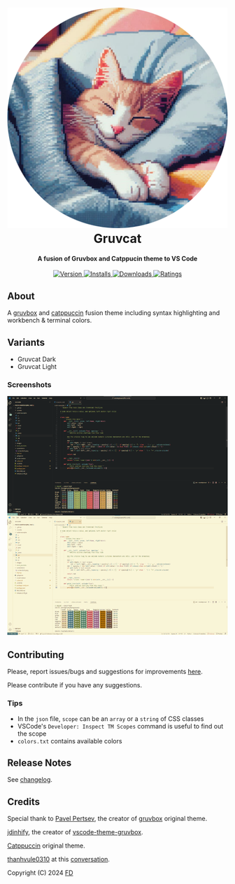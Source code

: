 <h1 align="center">
  <br>
  <a href="https://marketplace.visualstudio.com/items?itemName=frsqredm.gruvcat">
    <img src="https://raw.githubusercontent.com/frsqredm/vscode-gruvcat-theme/master/images/icon.png">
  </a>
  <br>
  Gruvcat
  <br>
</h1>

<h4 align="center">A fusion of Gruvbox and Catppucin theme to VS Code</h4>

<p align="center">
  <a href="https://marketplace.visualstudio.com/items?itemName=frsqredm.gruvcat">
    <img src="https://img.shields.io/visual-studio-marketplace/v/frsqredm.gruvcat?style=flat-square&labelColor=7c6f64&color=689d6a" alt="Version">
  </a>
  <a href="https://marketplace.visualstudio.com/items?itemName=frsqredm.gruvcat">
    <img src="https://img.shields.io/visual-studio-marketplace/i/frsqredm.gruvcat?style=flat-square&labelColor=7c6f64&color=689d6a" alt="Installs">
  </a>
  <a href="https://marketplace.visualstudio.com/items?itemName=frsqredm.gruvcat">
    <img src="https://img.shields.io/visual-studio-marketplace/d/frsqredm.gruvcat?style=flat-square&labelColor=7c6f64&color=689d6a" alt="Downloads">
  </a>
  <a href="https://marketplace.visualstudio.com/items?itemName=frsqredm.gruvcat">
    <img src="https://img.shields.io/visual-studio-marketplace/r/frsqredm.gruvcat?style=flat-square&labelColor=7c6f64&color=689d6a" alt="Ratings">
  </a>
</p>

## About

A [gruvbox](https://github.com/morhetz/gruvbox) and [catppuccin](https://github.com/catppuccin/catppuccin) fusion theme including syntax highlighting and workbench & terminal colors.

## Variants

- Gruvcat Dark
- Gruvcat Light

### Screenshots

![screenshots](images/screenshots.png)

## Contributing

Please, report issues/bugs and suggestions for improvements [here](https://github.com/frsqredm/vscode-gruvcat-theme/issues).

Please contribute if you have any suggestions.

### Tips

- In the `json` file, `scope` can be an `array` or a `string` of CSS classes
- VSCode's `Developer: Inspect TM Scopes` command is useful to find out the scope
- `colors.txt` contains available colors

## Release Notes

See [changelog](CHANGELOG.md).

## Credits

Special thank to 
[Pavel Pertsev](https://github.com/morhetz), the creator of [gruvbox](https://github.com/morhetz/gruvbox) original theme.

[jdinhify](https://github.com/jdinhify), the creator of [vscode-theme-gruvbox](https://github.com/jdinhify/vscode-theme-gruvbox).

[Catppuccin](https://github.com/catppuccin/catppuccin) original theme.

[thanhvule0310](https://github.com/thanhvule0310) at this [conversation](https://github.com/catppuccin/nvim/discussions/323#discussioncomment-5287724).

Copyright (C) 2024 [FD](https://github.com/frsqredm)